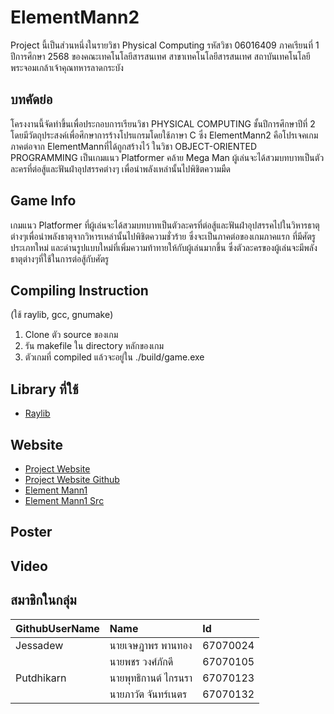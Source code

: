 # ElementMann2
Project นี้เป็นส่วนหนึ่งในรายวิชา Physical Computing รหัสวิชา 06016409 ภาคเรียนที่ 1 ปีการศึกษา 2568 ของคณะเทคโนโลยีสารสนเทศ สาขาเทคโนโลยีสารสนเทศ สถาบันเทคโนโลยีพระจอมเกล้าเจ้าคุณทหารลาดกระบัง
## บทคัดย่อ
โครงงานนี้จัดทำขึ้นเพื่อประกอบการเรียนวิชา PHYSICAL COMPUTING ชั้นปีการศึกษาปีที่ 2 โดยมีวัตถุประสงค์เพื่อศึกษาการร้างโปรแกรมโดยใช้ภาษา C
ซึ่ง ElementMann2 คือโปรเจคเกมภาคต่อจาก ElementMannที่ได้ถูกสร้างไว้ ในวิชา OBJECT-ORIENTED PROGRAMMING เป็นเกมแนว Platformer
คล้าย Mega Man ผู้เล่นจะได้สวมบทบาทเป็นตัวละครที่ต่อสู้และฟันฝ่าอุปสรรคต่างๆ เพื่อนำพลังเหล่านั้นไปพิชิตความมืด
## Game Info
เกมแนว Platformer ที่ผู้เล่นจะได้สวมบทบาทเป็นตัวละครที่ต่อสู้และฟันฝ่าอุปสรรคไปในวิหารธาตุต่างๆเพื่อนำพลังธาตุจากวิหารเหล่านั้นไปพิชิตความชั่วร้าย 
ซึ่งจะเป็นภาคต่อของเกมภาคแรก ที่มีศัตรูประเภทใหม่ และด่านรูปแบบใหม่ที่เพิ่มความท้าทายให้กับผู้เล่นมากขึ้น ซึ่งตัวละครของผู้เล่นจะมีพลังธาตุต่างๆที่ใช้ในการต่อสู้กับศัตรู
## Compiling Instruction
(ใช้ raylib, gcc, gnumake)
1. Clone ตัว source ของเกม
2. รัน makefile ใน directory หลักของเกม
3. ตัวเกมที่ compiled แล้วจะอยู่ใน ./build/game.exe
## Library ที่ใช้
- [Raylib](https://www.raylib.com/)
## Website
- [Project Website](https://putdhikarn.github.io/PhyCom-ElementMann2.github.io/)
- [Project Website Github](https://github.com/Putdhikarn/PhyCom-ElementMann2.github.io)
- [Element Mann1](https://drive.google.com/file/d/1w-kb3iIiLoURTrlO7yjTNdZpfDmk_yDV/view?usp=sharing)
- [Element Mann1 Src](https://drive.google.com/file/d/1vzjNWwokbudhxGu5FML3rgsksWfIgzc7/view?usp=sharing)
## Poster
## Video
## สมาชิกในกลุ่ม
| GithubUserName | Name | Id |
|:---|:---|:---|
|Jessadew|นายเจษฎาพร พานทอง| 67070024|
||นายพชร วงศ์ภักดี |67070105|
|Putdhikarn|นายพุทธิกานต์ ไกรนรา| 67070123|
||นายภาวัต จันทร์เนตร| 67070132|
